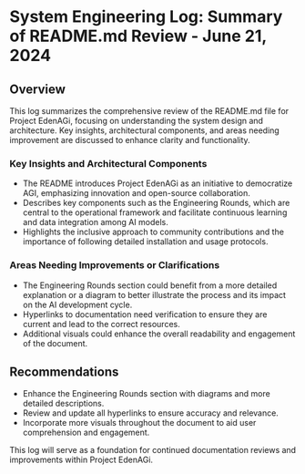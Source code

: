 
# System Engineering Log: Summary of README.md Review - June 21, 2024

## Overview
This log summarizes the comprehensive review of the README.md file for Project EdenAGi, focusing on understanding the system design and architecture. Key insights, architectural components, and areas needing improvement are discussed to enhance clarity and functionality.

### Key Insights and Architectural Components
- The README introduces Project EdenAGi as an initiative to democratize AGI, emphasizing innovation and open-source collaboration.
- Describes key components such as the Engineering Rounds, which are central to the operational framework and facilitate continuous learning and data integration among AI models.
- Highlights the inclusive approach to community contributions and the importance of following detailed installation and usage protocols.

### Areas Needing Improvements or Clarifications
- The Engineering Rounds section could benefit from a more detailed explanation or a diagram to better illustrate the process and its impact on the AI development cycle.
- Hyperlinks to documentation need verification to ensure they are current and lead to the correct resources.
- Additional visuals could enhance the overall readability and engagement of the document.

## Recommendations
- Enhance the Engineering Rounds section with diagrams and more detailed descriptions.
- Review and update all hyperlinks to ensure accuracy and relevance.
- Incorporate more visuals throughout the document to aid user comprehension and engagement.

This log will serve as a foundation for continued documentation reviews and improvements within Project EdenAGi.